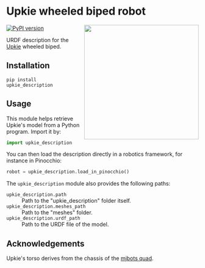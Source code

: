# Upkie wheeled biped robot

<img src="https://user-images.githubusercontent.com/1189580/169594012-2d685579-2b66-4470-9def-57bd0656b420.png" align="right" width="300">

[![PyPI version](https://img.shields.io/pypi/v/upkie_description)](https://pypi.org/project/upkie_description/)

URDF description for the [Upkie](https://hackaday.io/project/185729-upkie-wheeled-biped-robot) wheeled biped. 

## Installation

```
pip install upkie_description
```

## Usage

This module helps retrieve Upkie's model from a Python program. Import it by:

```python
import upkie_description
```

You can then load the description directly in a robotics framework, for instance in Pinocchio:

```python
robot = upkie_description.load_in_pinocchio()
```

The ``upkie_description`` module also provides the following paths:

<dl>
    <dt>
        <code>upkie_description.path</code>
    </dt>
    <dd>
        Path to the "upkie_description" folder itself.
    </dd>
    <dt>
        <code>upkie_description.meshes_path</code>
    </dt>
    <dd>
        Path to the "meshes" folder.
    </dd>
    <dt>
        <code>upkie_description.urdf_path</code>
    </dt>
    <dd>
        Path to the URDF file of the model.
    </dd>
</dl>

## Acknowledgements

Upkie's torso derives from the chassis of the [mjbots quad](https://github.com/mjbots/quad).
